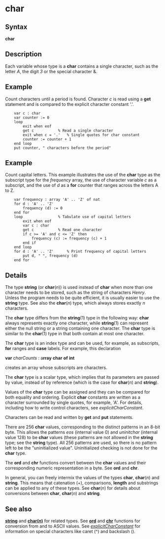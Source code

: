 
# char

## Syntax
**char**

## Description
Each variable whose type is a **char** contains a single character, such as the letter _A_, the digit _3_ or the special character &.


## Example
Count characters until a period is found. Character _c_ is read using a **get** statement and is compared to the explicit character constant '.'.

        var c : char
        var counter := 0
        loop
            exit when eof
            get c           % Read a single character
            exit when c = '.'   % Single quotes for char constant
            counter := counter + 1
        end loop
        put counter, " characters before the period"
## Example
Count capital letters. This example illustrates the use of the **char** type as the subscript type for the _frequency_ array, the use of character variable _c_ as a subscript, and the use of _d_ as a **for** counter that ranges across the letters A to Z.

        var frequency : array 'A' .. 'Z' of nat
        for d : 'A' .. 'Z'
            frequency (d) := 0
        end for
        loop                % Tabulate use of capital letters
            exit when eof
            var c : char
            get c           % Read one character
            if c >= 'A' and c <= 'Z' then
                frequency (c) := frequency (c) + 1
            end if
        end loop
        for d : 'A' .. 'Z'      % Print frequency of capital letters
            put d, " ", frequency (d)
        end for
## Details
The type **string** (or **char**(_n_)) is used instead of **char** when more than one character needs to be stored, such as the string of characters _Henry_. Unless the program needs to be quite efficient, it is usually easier to use the **string** type. See also the **char**(_n_) type, which always stores exactly _n_ characters.

The **char** type differs from the **string**(1) type in the following way: **char** always represents exactly one character, while **string**(1) can represent either the null string or a string containing one character. The **char** type is similar to the **char**(1) type in that both contain at most one character.

The **char** type is an index type and can be used, for example, as subscripts, **for** ranges and **case** labels. For example, this declaration


**var** _charCounts_ : a**rray** **char** **of** **int**


creates an array whose subscripts are characters.

The **char** type is a scalar type, which implies that its parameters are passed by value, instead of by reference (which is the case for **char**(_n_) and **string**).

Values of the **char** type can be assigned and they can be compared for both equality and ordering. Explicit **char** constants are written as a character surrounded by single quotes, for example, 'A'. For details, including how to write control characters, see _explicitCharConstant_.

Characters can be read and written by **get** and **put** statements.

There are 256 **char** values, corresponding to the distinct patterns in an 8-bit byte. This allows the patterns _eos_ (internal value 0) and _uninitchar_ (internal value 128) to be **char** values (these patterns are not allowed in the **string** type; see the **string** type). All 256 patterns are used, so there is no pattern left to be the "uninitialized value". Uninitialized checking is not done for the **char** type.

The **ord** and **chr** functions convert between the **char** values and their corresponding numeric representation in a byte. See **ord** and **chr**.

In general, you can freely intermix the values of the types **char**, **char**(_n_) and **string**. This means that catenation (+), comparisons, **length** and substrings can be applied to any of these types. See **char**(_n_) for details about conversions between **char**, **char**(_n_) and **string**.


## See also
**[string](string1.html)** and **[char(_n_)](char_n.html)** for related types. See **[ord](ord.html)** and **[chr](chr.html)** functions for conversion from and to ASCII values. See _[explicitCharConstant](explicitcharconstant.html)_ for information on special characters like caret (^) and backslash (\).

